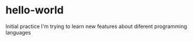 # hello-world
Initial practice
I'm trying to learn new features about diferent programming languages
